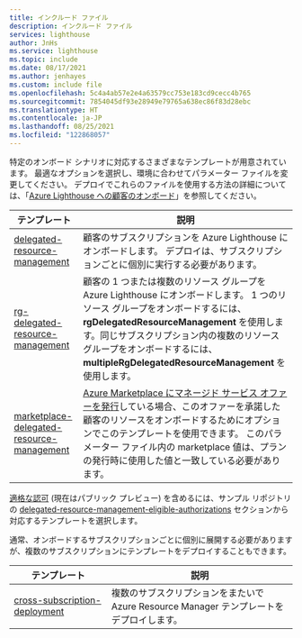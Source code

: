 ```yaml
---
title: インクルード ファイル
description: インクルード ファイル
services: lighthouse
author: JnHs
ms.service: lighthouse
ms.topic: include
ms.date: 08/17/2021
ms.author: jenhayes
ms.custom: include file
ms.openlocfilehash: 5c4a4ab57e2e4a63579cc753e183cd9cecc4b765
ms.sourcegitcommit: 7854045df93e28949e79765a638ec86f83d28ebc
ms.translationtype: HT
ms.contentlocale: ja-JP
ms.lasthandoff: 08/25/2021
ms.locfileid: "122868057"
---
```

特定のオンボード シナリオに対応するさまざまなテンプレートが用意されています。 最適なオプションを選択し、環境に合わせてパラメーター ファイルを変更してください。 デプロイでこれらのファイルを使用する方法の詳細については、「[Azure Lighthouse への顧客のオンボード](../articles/lighthouse/how-to/onboard-customer.md)」を参照してください。

| **テンプレート** | **説明** |
|---------|---------|
| [delegated-resource-management](https://github.com/Azure/Azure-Lighthouse-samples/tree/master/templates/delegated-resource-management) | 顧客のサブスクリプションを Azure Lighthouse にオンボードします。 デプロイは、サブスクリプションごとに個別に実行する必要があります。 |
| [rg-delegated-resource-management](https://github.com/Azure/Azure-Lighthouse-samples/tree/master/templates/delegated-resource-management/rg) | 顧客の 1 つまたは複数のリソース グループを Azure Lighthouse にオンボードします。 1 つのリソース グループをオンボードするには、**rgDelegatedResourceManagement**  を使用します。同じサブスクリプション内の複数のリソース グループをオンボードするには、**multipleRgDelegatedResourceManagement** を使用します。 |
| [marketplace-delegated-resource-management](https://github.com/Azure/Azure-Lighthouse-samples/tree/master/templates/marketplace-delegated-resource-management) | [Azure Marketplace にマネージド サービス オファーを発行](../articles/lighthouse/how-to/publish-managed-services-offers.md)している場合、このオファーを承諾した顧客のリソースをオンボードするためにオプションでこのテンプレートを使用できます。 このパラメーター ファイル内の marketplace 値は、プランの発行時に使用した値と一致している必要があります。 |

[適格な認可](../articles/lighthouse/how-to/create-eligible-authorizations.md) (現在はパブリック プレビュー) を含めるには、サンプル リポジトリの [delegated-resource-management-eligible-authorizations](https://github.com/Azure/Azure-Lighthouse-samples/tree/master/templates/delegated-resource-management-eligible-authorizations) セクションから対応するテンプレートを選択します。

通常、オンボードするサブスクリプションごとに個別に展開する必要がありますが、複数のサブスクリプションにテンプレートをデプロイすることもできます。

| **テンプレート** | **説明** |
|---------|---------|
| [cross-subscription-deployment](https://github.com/Azure/Azure-Lighthouse-samples/tree/master/templates/cross-subscription-deployment) | 複数のサブスクリプションをまたいで Azure Resource Manager テンプレートをデプロイします。 |


